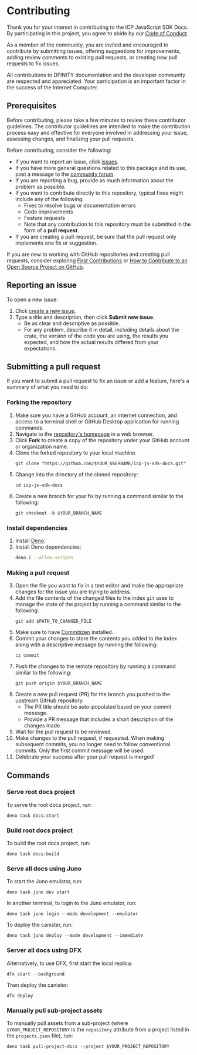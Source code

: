 # Contributing

Thank you for your interest in contributing to the ICP JavaScript SDK Docs. By
participating in this project, you agree to abide by our
[Code of Conduct](./CODE_OF_CONDUCT.md).

As a member of the community, you are invited and encouraged to contribute by
submitting issues, offering suggestions for improvements, adding review comments
to existing pull requests, or creating new pull requests to fix issues.

All contributions to DFINITY documentation and the developer community are
respected and appreciated. Your participation is an important factor in the
success of the Internet Computer.

## Prerequisites

Before contributing, please take a few minutes to review these contributor
guidelines. The contributor guidelines are intended to make the contribution
process easy and effective for everyone involved in addressing your issue,
assessing changes, and finalizing your pull requests.

Before contributing, consider the following:

- If you want to report an issue, click
  [issues](https://github.com/dfinity/icp-js-sdk-docs/issues).
- If you have more general questions related to this package and its use, post a
  message to the [community forum](https://forum.dfinity.org/).
- If you are reporting a bug, provide as much information about the problem as
  possible.
- If you want to contribute directly to this repository, typical fixes might
  include any of the following:
  - Fixes to resolve bugs or documentation errors
  - Code improvements
  - Feature requests
  - Note that any contribution to this repository must be submitted in the form
    of a **pull request**.
- If you are creating a pull request, be sure that the pull request only
  implements one fix or suggestion.

If you are new to working with GitHub repositories and creating pull requests,
consider exploring
[First Contributions](https://github.com/firstcontributions/first-contributions)
or
[How to Contribute to an Open Source Project on GitHub](https://egghead.io/courses/how-to-contribute-to-an-open-source-project-on-github).

## Reporting an issue

To open a new issue:

1. Click
   [create a new issue](https://github.com/dfinity/icp-js-sdk-docs/issues/new).
2. Type a title and description, then click **Submit new issue**.
   - Be as clear and descriptive as possible.
   - For any problem, describe it in detail, including details about the crate,
     the version of the code you are using, the results you expected, and how
     the actual results differed from your expectations.

## Submitting a pull request

If you want to submit a pull request to fix an issue or add a feature, here's a
summary of what you need to do:

### Forking the repository

1. Make sure you have a GitHub account, an internet connection, and access to a
   terminal shell or GitHub Desktop application for running commands.
2. Navigate to the
   [repository's homepage](https://github.com/dfinity/icp-js-sdk-docs) in a web
   browser.
3. Click **Fork** to create a copy of the repository under your GitHub account
   or organization name.
4. Clone the forked repository to your local machine.
   ```shell
   git clone "https://github.com/$YOUR_USERNAME/icp-js-sdk-docs.git"
   ```
5. Change into the directory of the cloned repository:
   ```shell
   cd icp-js-sdk-docs
   ```
6. Create a new branch for your fix by running a command similar to the
   following:
   ```shell
   git checkout -b $YOUR_BRANCH_NAME
   ```

### Install dependencies

1. Install [Deno](https://docs.deno.com/runtime/#quick-install).
2. Install Deno dependencies:
   ```bash
   deno i --allow-scripts
   ```

### Making a pull request

3. Open the file you want to fix in a text editor and make the appropriate
   changes for the issue you are trying to address.
4. Add the file contents of the changed files to the index `git` uses to manage
   the state of the project by running a command similar to the following:
   ```shell
   git add $PATH_TO_CHANGED_FILE
   ```
5. Make sure to have
   [Commitizen](https://commitizen-tools.github.io/commitizen/#installation)
   installed.
6. Commit your changes to store the contents you added to the index along with a
   descriptive message by running the following:
   ```shell
   cz commit
   ```
7. Push the changes to the remote repository by running a command similar to the
   following:
   ```shell
   git push origin $YOUR_BRANCH_NAME
   ```
8. Create a new pull request (PR) for the branch you pushed to the upstream
   GitHub repository.
   - The PR title should be auto-populated based on your commit message.
   - Provide a PR message that includes a short description of the changes made.
9. Wait for the pull request to be reviewed.
10. Make changes to the pull request, if requested. When making subsequent
    commits, you no longer need to follow conventional commits. Only the first
    commit message will be used.
11. Celebrate your success after your pull request is merged!

## Commands

### Serve root docs project

To serve the root docs project, run:

```shell
deno task docs:start
```

### Build root docs project

To build the root docs project, run:

```shell
deno task docs:build
```

### Serve all docs using Juno

To start the Juno emulator, run:

```shell
deno task juno dev start
```

In another terminal, to login to the Juno emulator, run:

```shell
deno task juno login --mode development --emulator
```

To deploy the canister, run:

```shell
deno task juno deploy --mode development --immediate
```

### Server all docs using DFX

Alternatively, to use DFX, first start the local replica:

```shell
dfx start --background
```

Then deploy the canister:

```shell
dfx deploy
```

### Manually pull sub-project assets

To manually pull assets from a sub-project (where `$YOUR_PROJECT_REPOSITORY` is
the `repository` attribute from a project listed in the `projects.json` file),
run:

```shell
deno task pull-project-docs --project $YOUR_PROJECT_REPOSITORY
```
